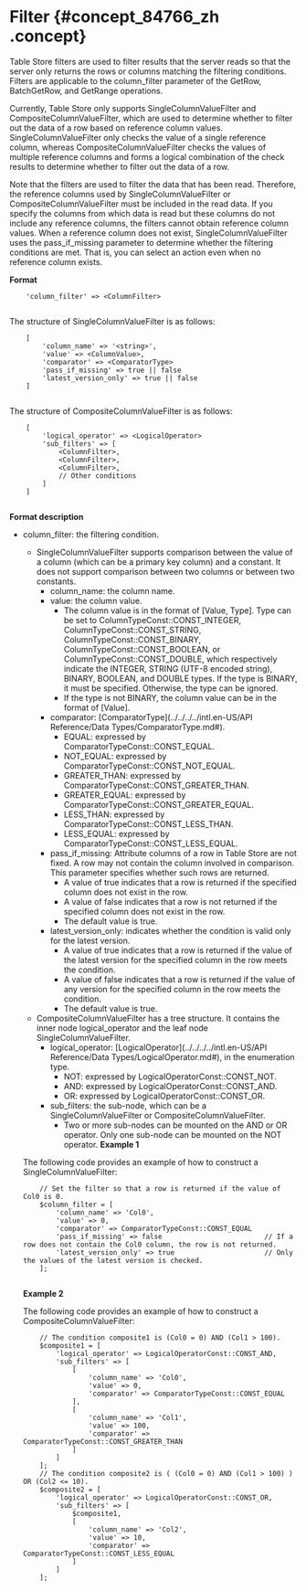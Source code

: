# Filter {#concept_84766_zh .concept}

Table Store filters are used to filter results that the server reads so that the server only returns the rows or columns matching the filtering conditions. Filters are applicable to the column\_filter parameter of the GetRow, BatchGetRow, and GetRange operations.

Currently, Table Store only supports SingleColumnValueFilter and CompositeColumnValueFilter, which are used to determine whether to filter out the data of a row based on reference column values. SingleColumnValueFilter only checks the value of a single reference column, whereas CompositeColumnValueFilter checks the values of multiple reference columns and forms a logical combination of the check results to determine whether to filter out the data of a row.

Note that the filters are used to filter the data that has been read. Therefore, the reference columns used by SingleColumnValueFilter or CompositeColumnValueFilter must be included in the read data. If you specify the columns from which data is read but these columns do not include any reference columns, the filters cannot obtain reference column values. When a reference column does not exist, SingleColumnValueFilter uses the pass\_if\_missing parameter to determine whether the filtering conditions are met. That is, you can select an action even when no reference column exists.

**Format**

```language-php
    'column_filter' => <ColumnFilter>
		
```

The structure of SingleColumnValueFilter is as follows:

```language-php
    [
        'column_name' => '<string>',
        'value' => <ColumnValue>,
        'comparator' => <ComparatorType>
        'pass_if_missing' => true || false
        'latest_version_only' => true || false
    ]
		
```

The structure of CompositeColumnValueFilter is as follows:

```language-php
    [
        'logical_operator' => <LogicalOperator>
        'sub_filters' => [
            <ColumnFilter>,
            <ColumnFilter>,
            <ColumnFilter>,
            // Other conditions
        ]
    ]
		
```

**Format description** 

-   column\_filter: the filtering condition.

    -   SingleColumnValueFilter supports comparison between the value of a column \(which can be a primary key column\) and a constant. It does not support comparison between two columns or between two constants.
        -   column\_name: the column name.
        -   value: the column value.
            -   The column value is in the format of \[Value, Type\]. Type can be set to ColumnTypeConst::CONST\_INTEGER, ColumnTypeConst::CONST\_STRING, ColumnTypeConst::CONST\_BINARY, ColumnTypeConst::CONST\_BOOLEAN, or ColumnTypeConst::CONST\_DOUBLE, which respectively indicate the INTEGER, STRING \(UTF-8 encoded string\), BINARY, BOOLEAN, and DOUBLE types. If the type is BINARY, it must be specified. Otherwise, the type can be ignored.
            -   If the type is not BINARY, the column value can be in the format of \[Value\].
        -   comparator: [ComparatorType](../../../../intl.en-US/API Reference/Data Types/ComparatorType.md#).
            -   EQUAL: expressed by ComparatorTypeConst::CONST\_EQUAL.
            -   NOT\_EQUAL: expressed by ComparatorTypeConst::CONST\_NOT\_EQUAL.
            -   GREATER\_THAN: expressed by ComparatorTypeConst::CONST\_GREATER\_THAN.
            -   GREATER\_EQUAL: expressed by ComparatorTypeConst::CONST\_GREATER\_EQUAL.
            -   LESS\_THAN: expressed by ComparatorTypeConst::CONST\_LESS\_THAN.
            -   LESS\_EQUAL: expressed by ComparatorTypeConst::CONST\_LESS\_EQUAL.
        -   pass\_if\_missing: Attribute columns of a row in Table Store are not fixed. A row may not contain the column involved in comparison. This parameter specifies whether such rows are returned.
            -   A value of true indicates that a row is returned if the specified column does not exist in the row.
            -   A value of false indicates that a row is not returned if the specified column does not exist in the row.
            -   The default value is true.
        -   latest\_version\_only: indicates whether the condition is valid only for the latest version.
            -   A value of true indicates that a row is returned if the value of the latest version for the specified column in the row meets the condition.
            -   A value of false indicates that a row is returned if the value of any version for the specified column in the row meets the condition.
            -   The default value is true.
    -   CompositeColumnValueFilter has a tree structure. It contains the inner node logical\_operator and the leaf node SingleColumnValueFilter.
        -   logical\_operator: [LogicalOperator](../../../../intl.en-US/API Reference/Data Types/LogicalOperator.md#), in the enumeration type.
            -   NOT: expressed by LogicalOperatorConst::CONST\_NOT.
            -   AND: expressed by LogicalOperatorConst::CONST\_AND.
            -   OR: expressed by LogicalOperatorConst::CONST\_OR.
        -   sub\_filters: the sub-node, which can be a SingleColumnValueFilter or CompositeColumnValueFilter.
            -   Two or more sub-nodes can be mounted on the AND or OR operator. Only one sub-node can be mounted on the NOT operator.
    **Example 1**

    The following code provides an example of how to construct a SingleColumnValueFilter:

    ```language-php
        // Set the filter so that a row is returned if the value of Col0 is 0.
        $column_filter = [
            'column_name' => 'Col0',
            'value' => 0,
            'comparator' => ComparatorTypeConst::CONST_EQUAL 
            'pass_if_missing' => false                         // If a row does not contain the Col0 column, the row is not returned.
            'latest_version_only' => true                      // Only the values of the latest version is checked.
        ];
    					
    ```

     **Example 2** 

    The following code provides an example of how to construct a CompositeColumnValueFilter:

    ```language-php
        // The condition composite1 is (Col0 = 0) AND (Col1 > 100).
        $composite1 = [
            'logical_operator' => LogicalOperatorConst::CONST_AND,
            'sub_filters' => [
                [
                    'column_name' => 'Col0',
                    'value' => 0,
                    'comparator' => ComparatorTypeConst::CONST_EQUAL
                ],
                [
                    'column_name' => 'Col1',
                    'value' => 100,
                    'comparator' => ComparatorTypeConst::CONST_GREATER_THAN
                ]
            ]
        ];
        // The condition composite2 is ( (Col0 = 0) AND (Col1 > 100) ) OR (Col2 <= 10).
        $composite2 = [
            'logical_operator' => LogicalOperatorConst::CONST_OR,
            'sub_filters' => [
                $composite1,
                [
                    'column_name' => 'Col2',
                    'value' => 10,
                    'comparator' => ComparatorTypeConst::CONST_LESS_EQUAL
                ]
            ]
        ];  
    					
    ```


